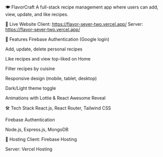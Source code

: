 🍽️ FlavorCraft
A full-stack recipe management app where users can add, view, update, and like recipes.

🔗 Live Website
Client: https://flavor-sever-two.vercel.app/
Server: https://flavor-sever-two.vercel.app/

🚩 Features
Firebase Authentication (Google login)

Add, update, delete personal recipes

Like recipes and view top-liked on Home

Filter recipes by cuisine

Responsive design (mobile, tablet, desktop)

Dark/Light theme toggle

Animations with Lottie & React Awesome Reveal

🛠️ Tech Stack
React.js, React Router, Tailwind CSS

Firebase Authentication

Node.js, Express.js, MongoDB

📁 Hosting
Client: Firebase Hosting

Server: Vercel Hosting

